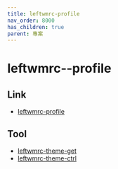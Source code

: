 ```yaml
---
title: leftwmrc-profile
nav_order: 8000
has_children: true
parent: 專案
---
```


# leftwmrc--profile


## Link

* [leftwmrc-profile](https://github.com/samwhelp/note-about-leftwm/tree/gh-pages/_demo/project/leftwmrc-profile)


## Tool

* [leftwmrc-theme-get](leftwmrc-theme-get)
* [leftwmrc-theme-ctrl](leftwmrc-theme-ctrl)
